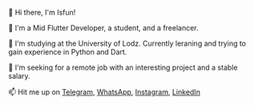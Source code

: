 <!---
rednikisfun/rednikisfun is a ✨ special ✨ repository because its `README.md` (this file) appears on your GitHub profile.
You can click the Preview link to take a look at your changes.
--->

👋 Hi there, I'm Isfun!

👀 I'm a Mid Flutter Developer, a student, and a freelancer. 

🌱 I'm studying at the University of Lodz. Currently leraning and trying to gain experience in Python and Dart.

💞 I'm seeking for a remote job with an interesting project and a stable salary.

📫 Hit me up on [Telegram](https://t.me/is_fun), [WhatsApp](https://wa.me/+998997209521), [Instagram](https://www.instagram.com/is_fun/), [LinkedIn](https://www.linkedin.com/in/isfun/)
